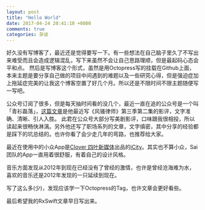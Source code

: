 ```yaml
---
layout: post
title: "Hello World"
date: 2017-04-24 20:41:10 +0800
comments: true
categories: 杂谈
---
```


好久没有写博客了，最近还是觉得要写一下。有一些想法在自己脑子里久了不写出来难受而且会造成逻辑混乱，写下来虽然不会让自己思路理顺，但是最起码心态会平和点。
然后是写博客这个形式，虽然是用Octopress写的挂载在Github上面，本来主题是要分享自己做的项目中间遇到的难题以及一些研究心得，但是强迫症加上拖延症完美的让我这个博客空置了好几个月。所以还是不限时间不限主题随便写一写吧。

<!-- more -->

公众号订阅了很多，但是每天抽时间看的没几个，最近一直在追的公众号是一个叫「青衫磊落」，[这篇文章](http://mp.weixin.qq.com/s/ZTihLbGuK-UjStZrhxzUkA)是他最近写《风骚律师》第三季第二集的影评，文字准确、清晰、引人入胜。
此君在公众号大部分写美剧影评，口味跟我很相投，所以读起来很畅快淋漓。另外他还写了职场系列的文章，文字缜密，其中分享的经验都是踩下的坑总结的。也许你看了会少走几年的弯路，也推荐给大家。

最近在使用中的小众App是[Clover 四叶新媒体](http://clover.ly/)出品的[iCity](https://icity.ly/welcome)。其实也不算小众，Sai团队的App一直用着很舒服，有着自己的设计风格。

音乐方面发现从2012年到现在已经没有了曾经的激情，也许是曾经沧海难为水，喜欢的音乐还是2012年发现的一只延续到现在。

写了这么多(少)，发现应该学一下Octopress的Tag，也许文章会更好看些。

最后希望我的RxSwift文章早日写出来。